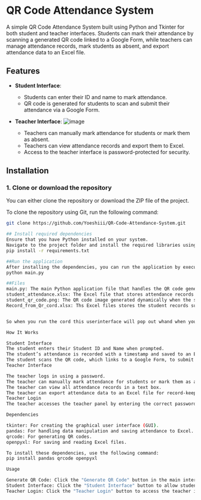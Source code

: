 # QR Code Attendance System

A simple QR Code Attendance System built using Python and Tkinter for both student and teacher interfaces. Students can mark their attendance by scanning a generated QR code linked to a Google Form, while teachers can manage attendance records, mark students as absent, and export attendance data to an Excel file.

## Features

- **Student Interface**: 
  - Students can enter their ID and name to mark attendance.
  - QR code is generated for students to scan and submit their attendance via a Google Form.

- **Teacher Interface**:
  ![image](https://github.com/user-attachments/assets/1d1b7c9c-39e4-497b-863d-4f1652c8c917)


  - Teachers can manually mark attendance for students or mark them as absent.
  - Teachers can view attendance records and export them to Excel.
  - Access to the teacher interface is password-protected for security.

## Installation

### 1. Clone or download the repository

You can either clone the repository or download the ZIP file of the project.

To clone the repository using Git, run the following command:

```bash
git clone https://github.com/Yoeshiii/QR-Code-Attendance-System.git

## Install required dependencies
Ensure that you have Python installed on your system.
Navigate to the project folder and install the required libraries using pip:
pip install -r requirements.txt

##Run the application
After installing the dependencies, you can run the application by executing the main.py file:
python main.py

##Files
main.py: The main Python application file that handles the QR code generation, student and teacher interfaces, and attendance recording.
student_attendance.xlsx: The Excel file that stores attendance records marked by teacher manually.
student_qr_code.png: The QR code image generated dynamically when the system is run.
Record_from_Qr_cord.xlsx: Ths Excel files stores the student records sumitted through Qr cord.


So when you run the cord this userinterface will pop out whand when you selsct generate QR cord it will display the cord which a students can scan and mark their attandance.

How It Works

Student Interface
The student enters their Student ID and Name when prompted.
The student’s attendance is recorded with a timestamp and saved to an Excel file.
The student scans the QR code, which links to a Google Form, to submit their attendance.
Teacher Interface

The teacher logs in using a password.
The teacher can manually mark attendance for students or mark them as absent.
The teacher can view all attendance records in a text box.
The teacher can export attendance data to an Excel file for record-keeping.
Teacher Login
The teacher accesses the teacher panel by entering the correct password (teacher123) in the login prompt which can be changed asper the teacher wish.

Dependencies

tkinter: For creating the graphical user interface (GUI).
pandas: For handling data manipulation and saving attendance to Excel.
qrcode: For generating QR codes.
openpyxl: For saving and reading Excel files.

To install these dependencies, use the following command:
pip install pandas qrcode openpyxl

Usage

Generate QR Code: Click the "Generate QR Code" button in the main interface to create a new QR code for attendance.
Student Interface: Click the "Student Interface" button to allow students to enter their ID and name to mark attendance.
Teacher Login: Click the "Teacher Login" button to access the teacher interface, where the teacher can mark attendance, view attendance records, and export the data.
